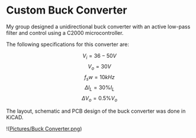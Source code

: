 # Custom Buck Converter 
My group designed a unidirectional buck converter with an active low-pass filter and control using a C2000 microcontroller.

The following specifications for this converter are: 

$$ V_i = 36-50V$$ 
$$ V_o = 30V $$
$$ f_sw = 10kHz$$
$$\Delta I_L = 30 \% I_L$$
$$\Delta V_o = 0.5 \% V_o$$

The layout, schematic and PCB design of the buck converter was done in KiCAD. 

!([Pictures/Buck Converter.png](https://github.com/stevfu/elec4450-project/blob/main/Pictures/Buck%20Converter.png))


